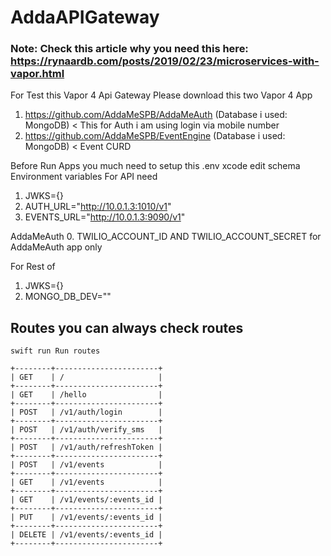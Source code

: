 # AddaAPIGateway
### Note: Check this article why you need this here: https://rynaardb.com/posts/2019/02/23/microservices-with-vapor.html
For Test this Vapor 4 Api Gateway
Please download this two Vapor 4 App
1. https://github.com/AddaMeSPB/AddaMeAuth (Database i used: MongoDB) < This for Auth i am using login via mobile number
2. https://github.com/AddaMeSPB/EventEngine (Database i used: MongoDB) < Event CURD

Before Run Apps you much need to setup this .env xcode edit schema Environment variables 
For API need
1. JWKS={}
2. AUTH_URL="http://10.0.1.3:1010/v1"
3. EVENTS_URL="http://10.0.1.3:9090/v1"

AddaMeAuth
0. TWILIO_ACCOUNT_ID AND TWILIO_ACCOUNT_SECRET for AddaMeAuth app only

For Rest of 
1. JWKS={}
2. MONGO_DB_DEV=""

## Routes you can always check routes
`swift run Run routes`
```
+--------+-----------------------+
| GET    | /                     |
+--------+-----------------------+
| GET    | /hello                |
+--------+-----------------------+
| POST   | /v1/auth/login        |
+--------+-----------------------+
| POST   | /v1/auth/verify_sms   |
+--------+-----------------------+
| POST   | /v1/auth/refreshToken |
+--------+-----------------------+
| POST   | /v1/events            |
+--------+-----------------------+
| GET    | /v1/events            |
+--------+-----------------------+
| GET    | /v1/events/:events_id |
+--------+-----------------------+
| PUT    | /v1/events/:events_id |
+--------+-----------------------+
| DELETE | /v1/events/:events_id |
+--------+-----------------------+
```

